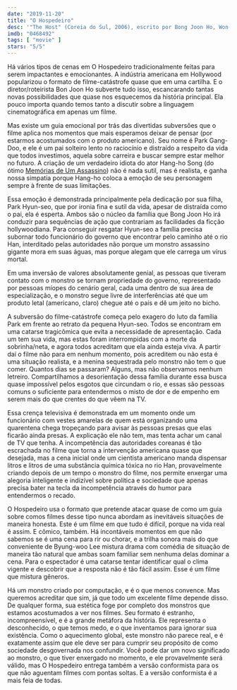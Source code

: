 ```yaml
---
date: "2019-11-20"
title: "O Hospedeiro"
desc: '"The Host" (Coreia do Sul, 2006), escrito por Bong Joon Ho, Won-jun Ha e Chul-hyun Baek, dirigido por Bong Joon Ho, com Kang-ho Song como o pai, Ko Asung como a garota, Hee-Bong Byun como o avô, Hae-il Park como o irmão e Doona Bae como a irmã (aka Bae Doo-na). Assisti na Netflix enquanto está ainda disponível.'
imdb: "0468492"
tags: [ "movie" ]
stars: "5/5"
---
```

Há vários tipos de cenas em O Hospedeiro tradicionalmente feitas para serem impactantes e emocionantes. A indústria americana em Hollywood popularizou o formato de filme-catástrofe quase que em uma cartilha. E o diretor/roteirista Bon Joon Ho subverte tudo isso, escancarando tantas novas possibilidades que quase nos esquecemos da história principal. Ela pouco importa quando temos tanto a discutir sobre a linguagem cinematográfica em apenas um filme.

Mas existe um guia emocional por trás das divertidas subversões que o filme aplica nos momentos que mais esperamos deixar de pensar (por estarmos acostumados com o produto americano). Seu nome é Park Gang-Doo, e ele é um pai solteiro lento no raciocínio e distraído a respeito da vida que todos investimos, aquela sobre carreira e buscar sempre estar melhor no futuro. A criação de um verdadeiro idiota do ator Hang-ho Song (do ótimo [Memórias de Um Assassino](/memorias-de-um-assassino)) não é nada sutil, mas é realista, e ganha nossa simpatia porque Hang-ho coloca a emoção de seu personagem sempre à frente de suas limitações.

Essa emoção é demonstrada principalmente pela dedicação por sua filha, Park Hyun-seo, que por ironia fina e sutil da vida, apesar de distraída como o pai, ela é esperta. Ambos são o núcleo da família que Bong Joon Ho irá conduzir para sequências de ação que contrariam as facilidades da ficção hollywoodiana. Para conseguir resgatar Hyun-seo a família precisa subornar todo funcionário do governo que encontrar pelo caminho até o rio Han, interditado pelas autoridades não porque um monstro assassino gigante mora em suas águas, mas porque alegam que ele carrega um vírus mortal.

Em uma inversão de valores absolutamente genial, as pessoas que tiveram contato com o monstro se tornam propriedade do governo, representado por pessoas míopes do cenário geral, cada uma dentro de sua área de especialização, e o monstro segue livre de interferências até que um produto letal (americano, claro) chegue até o país e dê um jeito no bicho.

A subversão do filme-catástrofe começa pelo exagero do luto da família Park em frente ao retrato da pequena Hyun-seo. Todos se encontram em uma catarse tragicômica que evita a necessidade de apresentação. Cada um tem sua vida, mas estas foram interrompidas com a morte da sobrinha/neta, e agora todos acreditam que ela ainda esteja viva. A partir daí o filme não para em nenhum momento, pois acreditem ou não esta é uma situação realista, e a menina sequestrada pelo monstro não tem o que comer. Quantos dias se passaram? Alguns, mas não observamos nenhum letreiro. Compartilhamos a desorientação dessa família durante essa busca quase impossível pelos esgotos que circundam o rio, e essas são pessoas comuns o suficiente para entendermos o misto de dor e de empenho em serem mais do que crentes do que vêem na TV.

Essa crença televisiva é demonstrada em um momento onde um funcionário com vestes amarelas de quem está organizando uma quarentena chega tropeçando para avisar às pessoas presas que elas ficarão ainda presas. A explicação ele não tem, mas tenta achar um canal de TV que tenha. A incompetência das autoridades coreanas é tão escrachada no filme que torna a intervenção americana quase que desejada, mas a cena inicial onde um cientista americano manda dispensar litros e litros de uma substância química tóxica no rio Han, provavelmente criando depois de um tempo o monstro do filme, nos permite enxergar uma alegoria inteligente e indizível sobre política e sociedade que apenas precisa bater na tecla da incompetência através do humor para entendermos o recado.

O Hospedeiro usa o formato que pretende atacar quase de como um guia sobre comos filmes desse tipo nunca abordam as inevitáveis situações de maneira honesta. Este é um filme em que tudo é difícil, porque na vida real é assim. E cômico, também. Há incontáveis momentos em que não sabemos se é uma cena para rir ou chorar, e a trilha sonora mais do que conveniente de Byung-woo Lee mistura drama com comédia de situação de maneira tão natural que ambas soam familiar sem nenhuma delas dominar a cena. Para o espectador é uma catarse tentar identificar qual o clima vigente e descobrir que a resposta não é tão fácil assim. Esse é um filme que mistura gêneros.

Há um monstro criado por computação, e é o que menos convence. Mas queremos acreditar que sim, já que todo um excelente filme depende disso. De qualquer forma, sua estética foge por completo dos monstros que estamos acostumados a ver nos filmes. Seu formato é estranho, incompreensível, e é a grande metáfora da história. Ele representa o desconhecido, o que temos medo, e o que inventamos para ignorar sua existência. Como o aquecimento global, este monstro não parece real, e é exatamente assim que ele deve ser para cumprir seu propósito de como sociedade desgovernada nos confundir. Você pode dar um novo significado ao monstro, o que tiver enxergado no momento, e ele provavelmente será válido, mas O Hospedeiro entrega também a versão conformista para os que não aguentam filmes com pontas soltas. E a versão conformista é a mais feia de todas.
